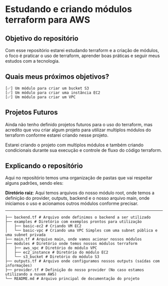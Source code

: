 # Estudando e criando módulos terraform para AWS

## Objetivo do repositório
Com esse repositório estarei estudando terraform e a criação de módulos, o foco é praticar o uso de terraform, aprender boas práticas e seguir meus estudos com a tecnologia. 

## Quais meus próximos objetivos?
    [✅] Um módulo para criar um bucket S3 
    [✅] Um módulo para criar uma instância EC2
    [✅] Um módulo para criar um VPC

## Projetos Futuros
Ainda não tenho definido projetos futuros para o uso do terraform, mas acredito que vou criar algum projeto para utilizar multiplos módulos do terraform conforme estarei criando nesse projeto.

Estarei criando o projeto com multiplos módulos e também criando condicionais durante sua execução e controle de fluxo do código terraform. 

## Explicando o repositório
Aqui no repositório temos uma organização de pastas que vai respeitar alguns padrões, sendo eles:

**Diretório raiz**: Aqui temos arquivos do nosso módulo root, onde temos a definição do provider, outputs, backend e o nosso arquivo main, onde iniciamos o uso e acionamos outros módulos conforme precisar.

---
```hcl
├── backend.tf # Arquivo onde definimos o backend a ser utilizado
├── examples # Diretório com exemplos prontos para utilização
│   ├── basic-ec2 # Criando VM EC2
│   └── basic-vpc # Criando uma VPC Simples com uma subnet pública e uma subnet privada
├── main.tf # Arquivo main, onde vamos acionar nossos módulos
├── modules # Diretório onde temos nossos módulos terraform
│   ├── aws_vpc # Diretório do módulo VPC
│   ├── ec2_instance # Diretório do módulo EC2
│   └── s3_bucket # Diretório do módulo S3
├── outputs.tf # Arquivo onde configuramos nossos outputs (saídas com informações)
├── provider.tf # Definição do nosso provider (No caso estamos utilizando a nuvem AWS)
└── README.md # Arquivo principal de documentação do projeto
```